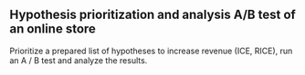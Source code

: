 ## Hypothesis prioritization and analysis A/B test of an online store
Prioritize a prepared list of hypotheses to increase revenue (ICE, RICE), run an A / B test and analyze the results.